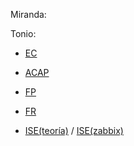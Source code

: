 Miranda:

Tonio:
- [EC](https://drive.google.com/drive/folders/167ukF6egEum0gE6JeZ23YVeExCn8xoLS)

- [ACAP](https://drive.google.com/drive/folders/1f2JVnLvPdVtgHNQh-p3n54atMnhqmi0k)

- [FP](https://drive.google.com/drive/folders/1Ui8krW5_1B8Kz47GY01v0XgQXPpzBmTU)

- [FR](https://drive.google.com/drive/folders/1LOvjbt1yJ5R6dgOAZwhBQGYo2_1z4gvT)

- [ISE(teoría)](https://drive.google.com/drive/folders/1Ib1lLsM0moqgPIUJcUfN5lOr8AECmTWH)
/
[ISE(zabbix)](https://drive.google.com/drive/folders/1mP2FUgzzmD3TSmmWq5mD_IpP3oEtmn3K)
